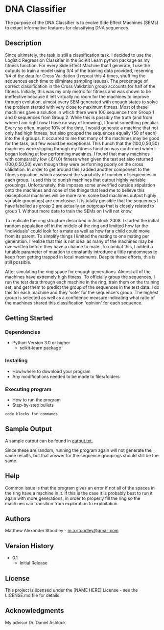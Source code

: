 # DNA Classifier

The purpose of the DNA Classifier is to evolve Side Effect Machines (SEMs) to extact informative features for classifying DNA sequences. 


## Description


Since ultimately, the task is still a classification task. I decided to use
the Logistic Regression Classifier in the SciKit Learn python package as
my fitness function. For every Side Effect Machine that I generate, I use
the outputs to train a model using 3/4 of the training data provided, 
reserving 1/4 of the data for Cross Validation (I repeat this 4 times, 
shuffling the sequences each time to eliminate sampling issues). The precentage 
of correct classification in the Cross Validation group accounts for half of
the fitness. Initially, this was my only metric for fitness and was shown to
be ineffective because it left virtually no room for the machines to improve
through evolution, almost every SEM generated with enough states to solve the
problem started with very close to maximum fitness. Most of these machines gave
a solution in which there were 100 sequence from Group 1 and 0 sequences from
Group 2. While this is possibly the truth (and from where I am right now I
have no way of knowing), I found something peculiar.  Every so often, maybe
10% of the time, I would generate a machine that not only had high fitness,
but also grouped the sequences equally (50 of each) into the 4 groups. It
occurred to me that many of the machines may be good for the task, but few
would be exceptional. This hunch that the (100,0,50,50) machines were
slipping through my fitness function was confirmed when I began looking at 
low performing machines. I found that many machines with comparably low
 (.6/1.0) fitness when given the test set also returned (100,0,50,50)
 even though they were performing poorly on the cross validation. In order
to get around this I added another component to the fitness equation, which
assessed the variability of number of sequences in each group. I used this
to punish machines that output highly variable groupings. Unfortunately, this
imposes some unverified outside stipulation onto the machines and none of
the things that lead me to believe this (exceptional machines will be
more rare, some bad machines output highly variable groupings) are conclusive.
It is totally possible that the sequences I have labelled as group 2 are 
actually an outgroup that is closely related to group 1. Without more data to 
train the SEMs on I will not know.

To replicate the ring structure described in Ashlock 2008. I started the initial
random population off in the middle of the ring and limitted how far the
'individuals' could look for a mate as well as how far a child could move
from its parent.  To simplify things I limited the mating to one mating per
generation. I realize that this is not ideal as many of the machines may
be overwritten before they have a chance to mate. To combat this, I added
a tunable parameter of muation to constantly introduce a little randomness
to keep from getting trapped in local maximums. Despite these efforts, this
is still possible.

After simulating the ring space for enough generations. Almost all of the
machines have extremely high fitness. To officially group the sequences, I run
the test data through each machine in the ring, train them on the training set,
and get them to predict the group of the sequences in the test data. I do this
for each machine and they 'vote' for the sequence's group. The highest group is
selected as well as a confidence measure indicating what ratio of the machines
shared this classification 'opinion' for each sequence.


## Getting Started


### Dependencies

* Python Version 3.0 or higher
    * scikit-learn package

### Installing

* How/where to download your program
* Any modifications needed to be made to files/folders

### Executing program

* How to run the program
* Step-by-step bullets
```
code blocks for commands
```


## Sample Output

A sample output can be found in [output.txt.](/output.txt) 

Since these are random, running
the program again will not generate the same results, but that answer for the
sequence groupings should still be the same. 

## Help

Common issue is that the program gives an error if not all of the spaces
in the ring have a machine in it. If this is the case it is probably best
to run it again with more generations, in order to properly fill the ring so the
machines can transition from exploration to exploitation.


## Authors

Matthew Alexander Stoodley - m.a.stoodley@gmail.com

## Version History

* 0.1
    * Initial Release

## License

This project is licensed under the [NAME HERE] License - see the LICENSE.md file for details

## Acknowledgments

My advisor Dr. Daniel Ashlock 
